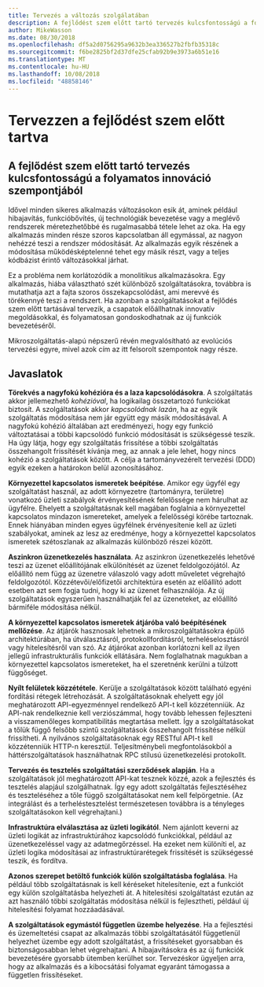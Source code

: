 ```yaml
---
title: Tervezés a változás szolgálatában
description: A fejlődést szem előtt tartó tervezés kulcsfontosságú a folyamatos innováció szempontjából.
author: MikeWasson
ms.date: 08/30/2018
ms.openlocfilehash: df5a2d0756295a9632b3ea336527b2fbfb35318c
ms.sourcegitcommit: f6be2825bf2d37dfe25cfab92b9e3973a6b51e16
ms.translationtype: MT
ms.contentlocale: hu-HU
ms.lasthandoff: 10/08/2018
ms.locfileid: "48858146"
---
```

# <a name="design-for-evolution"></a>Tervezzen a fejlődést szem előtt tartva

## <a name="an-evolutionary-design-is-key-for-continuous-innovation"></a>A fejlődést szem előtt tartó tervezés kulcsfontosságú a folyamatos innováció szempontjából

Idővel minden sikeres alkalmazás változásokon esik át, aminek például hibajavítás, funkcióbővítés, új technológiák bevezetése vagy a meglévő rendszerek méretezhetőbbé és rugalmasabbá tétele lehet az oka. Ha egy alkalmazás minden része szoros kapcsolatban áll egymással, az nagyon nehézzé teszi a rendszer módosítását. Az alkalmazás egyik részének a módosítása működésképtelenné tehet egy másik részt, vagy a teljes kódbázist érintő változásokkal járhat.

Ez a probléma nem korlátozódik a monolitikus alkalmazásokra. Egy alkalmazás, hiába választható szét különböző szolgáltatásokra, továbbra is mutathatja azt a fajta szoros összekapcsolódást, ami merevvé és törékennyé teszi a rendszert. Ha azonban a szolgáltatásokat a fejlődés szem előtt tartásával tervezik, a csapatok előállhatnak innovatív megoldásokkal, és folyamatosan gondoskodhatnak az új funkciók bevezetéséről. 

Mikroszolgáltatás-alapú népszerű révén megvalósítható az evolúciós tervezési egyre, mivel azok cím az itt felsorolt szempontok nagy része.

## <a name="recommendations"></a>Javaslatok

**Törekvés a nagyfokú kohézióra és a laza kapcsolódásokra**. A szolgáltatás akkor jellemezhető *kohézióval*, ha logikailag összetartozó funkciókat biztosít. A szolgáltatások akkor *kapcsolódnak lazán*, ha az egyik szolgáltatás módosítása nem jár együtt egy másik módosításával. A nagyfokú kohézió általában azt eredményezi, hogy egy funkció változtatásai a többi kapcsolódó funkció módosítását is szükségessé teszik. Ha úgy látja, hogy egy szolgáltatás frissítése a többi szolgáltatás összehangolt frissítését kívánja meg, az annak a jele lehet, hogy nincs kohézió a szolgáltatások között. A célja a tartományvezérelt tervezési (DDD) egyik ezeken a határokon belül azonosításához.

**Környezettel kapcsolatos ismeretek beépítése**. Amikor egy ügyfél egy szolgáltatást használ, az adott környezetre (tartományra, területre) vonatkozó üzleti szabályok érvényesítésének felelőssége nem hárulhat az ügyfélre. Ehelyett a szolgáltatásnak kell magában foglalnia a környezettel kapcsolatos mindazon ismereteket, amelyek a felelősségi körébe tartoznak. Ennek hiányában minden egyes ügyfélnek érvényesítenie kell az üzleti szabályokat, aminek az lesz az eredménye, hogy a környezettel kapcsolatos ismeretek szétoszlanak az alkalmazás különböző részei között. 

**Aszinkron üzenetkezelés használata**. Az aszinkron üzenetkezelés lehetővé teszi az üzenet előállítójának elkülönítését az üzenet feldolgozójától. Az előállító nem függ az üzenetre válaszoló vagy adott műveletet végrehajtó feldolgozótól. Közzétevői/előfizetői architektúra esetén az előállító adott esetben azt sem fogja tudni, hogy ki az üzenet felhasználója. Az új szolgáltatások egyszerűen használhatják fel az üzeneteket, az előállító bármiféle módosítása nélkül.

**A környezettel kapcsolatos ismeretek átjáróba való beépítésének mellőzése**. Az átjárók hasznosak lehetnek a mikroszolgáltatásokra épülő architektúrában, ha útválasztásról, protokollfordításról, terheléselosztásról vagy hitelesítésről van szó. Az átjárókat azonban korlátozni kell az ilyen jellegű infrastrukturális funkciók ellátására. Nem foglalhatnak magukban a környezettel kapcsolatos ismereteket, ha el szeretnénk kerülni a túlzott függőséget.

**Nyílt felületek közzététele**. Kerülje a szolgáltatások között található egyéni fordítási rétegek létrehozását. A szolgáltatásoknak ehelyett egy jól meghatározott API-egyezménnyel rendelkező API-t kell közzétenniük. Az API-nak rendelkeznie kell verziószámmal, hogy tovább lehessen fejleszteni a visszamenőleges kompatibilitás megtartása mellett. Így a szolgáltatásokat a tőlük függő felsőbb szintű szolgáltatások összehangolt frissítése nélkül frissítheti. A nyilvános szolgáltatásoknak egy RESTful API-t kell közzétenniük HTTP-n keresztül. Teljesítménybeli megfontolásokból a háttérszolgáltatások használhatnak RPC stílusú üzenetkezelési protokollt. 

**Tervezés és tesztelés szolgáltatási szerződések alapján**. Ha a szolgáltatások jól meghatározott API-kat tesznek közzé, azok a fejlesztés és tesztelés alapjául szolgálhatnak. Így egy adott szolgáltatás fejlesztéséhez és teszteléséhez a tőle függő szolgáltatásokat nem kell felpörgetnie. (Az integrálást és a terheléstesztelést természetesen továbbra is a tényleges szolgáltatásokon kell végrehajtani.)

**Infrastruktúra elválasztása az üzleti logikától**. Nem ajánlott keverni az üzleti logikát az infrastruktúrához kapcsolódó funkciókkal, például az üzenetkezeléssel vagy az adatmegőrzéssel. Ha ezeket nem különíti el, az üzleti logika módosításai az infrastruktúrarétegek frissítését is szükségessé teszik, és fordítva. 

**Azonos szerepet betöltő funkciók külön szolgáltatásba foglalása**. Ha például több szolgáltatásnak is kell kéréseket hitelesítenie, ezt a funkciót egy külön szolgáltatásba helyezheti át. A hitelesítési szolgáltatást ezután az azt használó többi szolgáltatás módosítása nélkül is fejlesztheti, például új hitelesítési folyamat hozzáadásával.

**A szolgáltatások egymástól független üzembe helyezése**. Ha a fejlesztési és üzemeltetési csapat az alkalmazás többi szolgáltatásától függetlenül helyezhet üzembe egy adott szolgáltatást, a frissítéseket gyorsabban és biztonságosabban lehet végrehajtani. A hibajavításokra és az új funkciók bevezetésére gyorsabb ütemben kerülhet sor. Tervezéskor ügyeljen arra, hogy az alkalmazás és a kibocsátási folyamat egyaránt támogassa a független frissítéseket.
